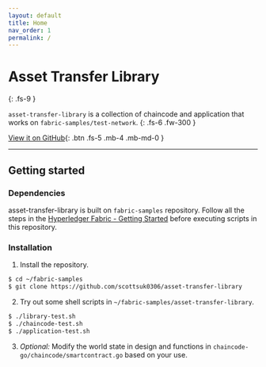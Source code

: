 ```yaml
---
layout: default
title: Home
nav_order: 1
permalink: /
---
```


# Asset Transfer Library
{: .fs-9 }

`asset-transfer-library` is a collection of chaincode and application that works on `fabric-samples/test-network`. 
{: .fs-6 .fw-300 }

[View it on GitHub](https://github.com/scottsuk0306/asset-transfer-library){: .btn .fs-5 .mb-4 .mb-md-0 }

---

## Getting started

### Dependencies
asset-transfer-library is built on 
`fabric-samples` repository. Follow all the steps in the [Hyperledger Fabric - Getting Started](https://hyperledger-fabric.readthedocs.io/en/release-2.2/getting_started.html) before executing scripts in this repository.

### Installation

1. Install the repository.
```bash
$ cd ~/fabric-samples
$ git clone https://github.com/scottsuk0306/asset-transfer-library
```
2. Try out some shell scripts in `~/fabric-samples/asset-transfer-library`.
```bash
$ ./library-test.sh
$ ./chaincode-test.sh
$ ./application-test.sh
```
3. _Optional:_ Modify the world state in design and functions in `chaincode-go/chaincode/smartcontract.go` based on your use.